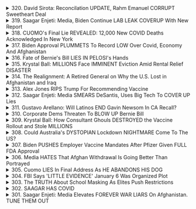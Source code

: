 <details>
<summary>320. David Sirota: Reconcilation UPDATE, Rahm Emanuel CORRUPT Sweetheart Deal</summary><br>

<a href="https://www.youtube.com/watch?v=kMPv7muWkA4" target="_blank">
    <img src="https://img.youtube.com/vi/kMPv7muWkA4/maxresdefault.jpg" 
        alt="[Youtube]" width="200">
</a>

# David Sirota: Reconcilation UPDATE, Rahm Emanuel CORRUPT Sweetheart Deal


</details>

<details>
<summary>319. Saagar Enjeti: Media, Biden Continue LAB LEAK COVERUP With New Report</summary><br>

<a href="https://www.youtube.com/watch?v=TPQ5Nkr0MFg" target="_blank">
    <img src="https://img.youtube.com/vi/TPQ5Nkr0MFg/maxresdefault.jpg" 
        alt="[Youtube]" width="200">
</a>

# Saagar Enjeti: Media, Biden Continue LAB LEAK COVERUP With New Report


</details>

<details>
<summary>318. CUOMO's Final Lie REVEALED: 12,000 New COVID Deaths Acknowledged In New York</summary><br>

<a href="https://www.youtube.com/watch?v=xNGQiGtAVKY" target="_blank">
    <img src="https://img.youtube.com/vi/xNGQiGtAVKY/maxresdefault.jpg" 
        alt="[Youtube]" width="200">
</a>

# CUOMO's Final Lie REVEALED: 12,000 New COVID Deaths Acknowledged In New York


</details>

<details>
<summary>317. Biden Approval PLUMMETS To Record LOW Over Covid, Economy And Afghanistan</summary><br>

<a href="https://www.youtube.com/watch?v=MwYYOlSVEDY" target="_blank">
    <img src="https://img.youtube.com/vi/MwYYOlSVEDY/maxresdefault.jpg" 
        alt="[Youtube]" width="200">
</a>

# Biden Approval PLUMMETS To Record LOW Over Covid, Economy And Afghanistan


</details>

<details>
<summary>316. Fate of Bernie's Bill LIES IN PELOSI's Hands</summary><br>

<a href="https://www.youtube.com/watch?v=AAXJZSgYZ_c" target="_blank">
    <img src="https://img.youtube.com/vi/AAXJZSgYZ_c/maxresdefault.jpg" 
        alt="[Youtube]" width="200">
</a>

# Fate of Bernie's Bill LIES IN PELOSI's Hands


</details>

<details>
<summary>315. Krystal Ball: MILLIONS Face IMMINENT Eviction Amid Rental Relief DISASTER</summary><br>

<a href="https://www.youtube.com/watch?v=BZYBek972Tc" target="_blank">
    <img src="https://img.youtube.com/vi/BZYBek972Tc/maxresdefault.jpg" 
        alt="[Youtube]" width="200">
</a>

# Krystal Ball: MILLIONS Face IMMINENT Eviction Amid Rental Relief DISASTER


</details>

<details>
<summary>314. The Realignment: A Retired General on Why the U.S. Lost in Afghanistan and Iraq</summary><br>

<a href="https://www.youtube.com/watch?v=uyv66XHhABM" target="_blank">
    <img src="https://img.youtube.com/vi/uyv66XHhABM/maxresdefault.jpg" 
        alt="[Youtube]" width="200">
</a>

# The Realignment: A Retired General on Why the U.S. Lost in Afghanistan and Iraq


</details>

<details>
<summary>313. Alex Jones RIPS Trump For Recommending Vaccine</summary><br>

<a href="https://www.youtube.com/watch?v=hygtqSN3IaE" target="_blank">
    <img src="https://img.youtube.com/vi/hygtqSN3IaE/maxresdefault.jpg" 
        alt="[Youtube]" width="200">
</a>

# Alex Jones RIPS Trump For Recommending Vaccine


</details>

<details>
<summary>312. Saagar Enjeti: Media SMEARS DeSantis, Uses Big Tech To COVER UP Lies</summary><br>

<a href="https://www.youtube.com/watch?v=bqZMjvj3gGM" target="_blank">
    <img src="https://img.youtube.com/vi/bqZMjvj3gGM/maxresdefault.jpg" 
        alt="[Youtube]" width="200">
</a>

# Saagar Enjeti: Media SMEARS DeSantis, Uses Big Tech To COVER UP Lies


</details>

<details>
<summary>311. Gustavo Arellano: Will Latinos END Gavin Newsom In CA Recall?</summary><br>

<a href="https://www.youtube.com/watch?v=txpv7IgTtmw" target="_blank">
    <img src="https://img.youtube.com/vi/txpv7IgTtmw/maxresdefault.jpg" 
        alt="[Youtube]" width="200">
</a>

# Gustavo Arellano: Will Latinos END Gavin Newsom In CA Recall?


</details>

<details>
<summary>310. Corporate Dems Threaten To BLOW UP Bernie Bill</summary><br>

<a href="https://www.youtube.com/watch?v=mUuC_OEwNMQ" target="_blank">
    <img src="https://img.youtube.com/vi/mUuC_OEwNMQ/maxresdefault.jpg" 
        alt="[Youtube]" width="200">
</a>

# Corporate Dems Threaten To BLOW UP Bernie Bill


</details>

<details>
<summary>309. Krystal Ball: How Consultant Ghouls DESTROYED the Vaccine Rollout and Stole MILLIONS</summary><br>

<a href="https://www.youtube.com/watch?v=YbOdsLtYKus" target="_blank">
    <img src="https://img.youtube.com/vi/YbOdsLtYKus/maxresdefault.jpg" 
        alt="[Youtube]" width="200">
</a>

# Krystal Ball: How Consultant Ghouls DESTROYED the Vaccine Rollout and Stole MILLIONS


</details>

<details>
<summary>308. Could Australia's DYSTOPIAN Lockdown NIGHTMARE Come To The US?</summary><br>

<a href="https://www.youtube.com/watch?v=SQEcwLDAmk4" target="_blank">
    <img src="https://img.youtube.com/vi/SQEcwLDAmk4/maxresdefault.jpg" 
        alt="[Youtube]" width="200">
</a>

# Could Australia's DYSTOPIAN Lockdown NIGHTMARE Come To The US?


</details>

<details>
<summary>307. Biden PUSHES Employer Vaccine Mandates After Pfizer Given FULL FDA Approval</summary><br>

<a href="https://www.youtube.com/watch?v=M7l8l-Zz_vk" target="_blank">
    <img src="https://img.youtube.com/vi/M7l8l-Zz_vk/maxresdefault.jpg" 
        alt="[Youtube]" width="200">
</a>

# Biden PUSHES Employer Vaccine Mandates After Pfizer Given FULL FDA Approval


</details>

<details>
<summary>306. Media HATES That Afghan Withdrawal Is Going Better Than Portrayed</summary><br>

<a href="https://www.youtube.com/watch?v=9wvDwwlGfgE" target="_blank">
    <img src="https://img.youtube.com/vi/9wvDwwlGfgE/maxresdefault.jpg" 
        alt="[Youtube]" width="200">
</a>

# Media HATES That Afghan Withdrawal Is Going Better Than Portrayed


</details>

<details>
<summary>305. Cuomo LIES In Final Address As HE ABANDONS HIS DOG</summary><br>

<a href="https://www.youtube.com/watch?v=EdPyTjkvjvM" target="_blank">
    <img src="https://img.youtube.com/vi/EdPyTjkvjvM/maxresdefault.jpg" 
        alt="[Youtube]" width="200">
</a>

# Cuomo LIES In Final Address As HE ABANDONS HIS DOG


</details>

<details>
<summary>304. FBI Says 'LITTLE EVIDENCE' January 6 Was Organized Plot</summary><br>

<a href="https://www.youtube.com/watch?v=ciP3I0V9F2E" target="_blank">
    <img src="https://img.youtube.com/vi/ciP3I0V9F2E/maxresdefault.jpg" 
        alt="[Youtube]" width="200">
</a>

# FBI Says 'LITTLE EVIDENCE' January 6 Was Organized Plot


</details>

<details>
<summary>303. The TRUTH About School Masking As Elites Push Restrictions</summary><br>

<a href="https://www.youtube.com/watch?v=cwvhOvLGxag" target="_blank">
    <img src="https://img.youtube.com/vi/cwvhOvLGxag/maxresdefault.jpg" 
        alt="[Youtube]" width="200">
</a>

# The TRUTH About School Masking As Elites Push Restrictions


</details>

<details>
<summary>302. SAAGAR HAS COVID</summary><br>

<a href="https://www.youtube.com/watch?v=emF0jV7UOt8" target="_blank">
    <img src="https://img.youtube.com/vi/emF0jV7UOt8/maxresdefault.jpg" 
        alt="[Youtube]" width="200">
</a>

# SAAGAR HAS COVID


</details>

<details>
<summary>301. Saagar Enjeti: Media Elevates FOREVER WAR LIARS On Afghanistan. TUNE THEM OUT</summary><br>

<a href="https://www.youtube.com/watch?v=emqcaYnaw2Y" target="_blank">
    <img src="https://img.youtube.com/vi/emqcaYnaw2Y/maxresdefault.jpg" 
        alt="[Youtube]" width="200">
</a>

# Saagar Enjeti: Media Elevates FOREVER WAR LIARS On Afghanistan. TUNE THEM OUT


</details>

